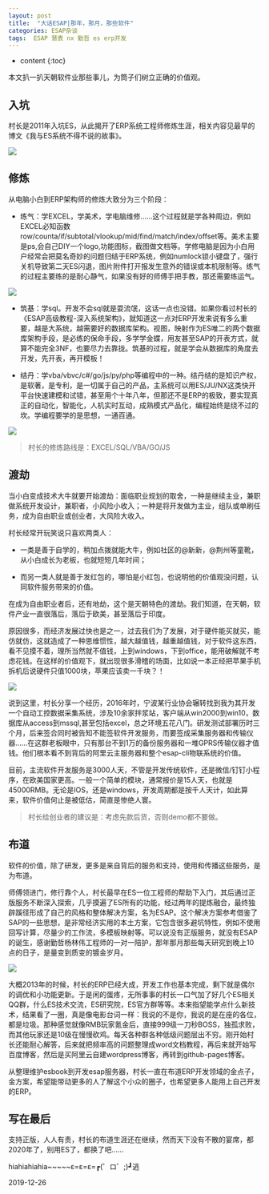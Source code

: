 ```yaml
---
layout: post
title:  "大话ESAP|那年，那月，那些软件"
categories: ESAP杂谈
tags:  ESAP 慧表 nx 勤哲 es erp开发
---
```


* content
{:toc}

本文扒一扒天朝软件业那些事儿，为筒子们树立正确的价值观。

## 入坑

村长是2011年入坑ES，从此揭开了ERP系统工程师修炼生涯，相关内容见最早的博文《我与ES系统不得不说的故事》。

![](/img/log19-1.jpg)

## 修炼

从电脑小白到ERP架构师的修炼大致分为三个阶段：

* 练气：学EXCEL，学美术，学电脑维修……这个过程就是学各种周边，例如EXCEL必知函数row/counta/if/subtotal/vlookup/mid/find/match/index/offset等。美术主要是ps,会自己DIY一个logo,功能图标，截图做文档等。学修电脑是因为小白用户经常会把莫名奇妙的问题归结于ERP系统，例如numlock锁小键盘了，强行关机导致第二天ES闪退，图片附件打开报发生意外的错误或本机限制等。练气的过程主要练的是耐心静气，如果没有好的师傅手把手教，那还需要练运气。

![](/img/log19-2.jpg)

* 筑基：学sql。开发不会sql就是耍流氓，这话一点也没错。如果你看过村长的《ESAP高级教程-深入系统架构》，就知道这一点对ERP开发来说有多么重要，越是大系统，越需要好的数据库架构。视图，映射作为ES唯二的两个数据库架构手段，是必练的保命手段，多学学金蝶，用友甚至SAP的开表方式，就算不能完全3NF，也要尽力去靠拢。筑基的过程，就是学会从数据库的角度去开发，先开表，再开模板！

* 结丹：学vba/vbvc/c#/go/js/py/php等编程中的一种。结丹结的是知识产权，是软著，是专利，是一切属于自己的产品，主系统可以用ES/JU/NX这类快开平台快速建模和试错，甚至用个十年八年，但那还不是ERP的极致，要实现真正的自动化，智能化，人机实时互动，成熟模式产品化，编程始终是绕不过的坎。学编程要学的是思想，一通百通。

![](/img/log19-3.jpg)

> 村长的修炼路线是：EXCEL/SQL/VBA/GO/JS

## 渡劫

当小白变成技术大牛就要开始渡劫：面临职业规划的取舍，一种是继续主业，兼职做系统开发设计，兼职者，小风险小收入；一种是将开发做为主业，组队或单刷任务，成为自由职业或创业者，大风险大收入。

村长经常开玩笑说只喜欢两类人：

* 一类是善于自学的，稍加点拨就能大牛，例如社区的@新新，@荆州等童靴，从小白成长为老板，也就短短几年时间；

* 而另一类人就是善于发红包的，哪怕是小红包，也说明他的价值观没问题，认同软件服务带来的价值。

在成为自由职业者后，还有地劫，这个是天朝特色的渡劫。我们知道，在天朝，软件产业一直很落后，落后于欧美，甚至落后于印度。

原因很多，而经济发展过快也是之一，过去我们为了发展，对于硬件能买就买，能仿就仿，这就造成了一种思维惯性，越大越值钱，越重越值钱，对于软件这东西，看不见摸不着，理所当然就不值钱，上到windows，下到office，能用破解就不考虑花钱。在这样的价值观下，就出现很多滑稽的场面，比如说一本正经把苹果手机拆机后说硬件只值1000块，苹果应该卖一千块？！

![](/img/log19-4.jpg)

说到这里，村长分享一个经历，2016年时，宁波某行业协会辗转找到我为其开发一个自动工控数据采集系统，涉及10余家拌浆站，客户端从win2000到win10，数据库从access到mssql,甚至包括excel，总之环境五花八门。研发测试部署历时三个月，后来签合同时被告知不能签软件开发服务，而要签成采集服务器和传输仪器……在这群老板眼中，只有那台不到1万的备份服务器和一堆GPRS传输仪器才值钱。他们根本看不到背后的阿里云主服务器和整个esap-cli物联系统的价值。

目前，主流软件开发服务是3000人天，不管是开发传统软件，还是微信/钉钉小程序，在欧美国家更高。一般一个简单的模块，通常报价是15人天，也就是45000RMB。无论是IOS，还是windows，开发周期都是按千人天计，如此算来，软件价值何止是被低估，简直是惨绝人寰。

> 村长给创业者的建议是：考虑先款后货，否则demo都不要做。

## 布道

软件的价值，除了研发，更多是来自背后的服务和支持，使用和传播这些服务，是为布道。

师傅领进门，修行靠个人，村长最早在ES一位工程师的帮助下入门，其后通过正版服务不断深入探索，几乎摸遍了ES所有的功能，经过两年的提炼融合，最终独辟蹊径形成了自己的风格和整体解决方案，名为ESAP。这个解决方案参考借鉴了SAP的一些思想，是非常经济实用的本土方案，它包含很多避坑特性，例如不使用回写计算，尽量少的工作流，多模板映射等。可以说没有正版服务，就没有ESAP的诞生，感谢勤哲杨林伟工程师的一对一陪护，那年那月那些每天研究到晚上10点的日子，是量变到质变的镀金岁月。

![](/img/log19-5.jpg)

大概2013年的时候，村长的ERP已经大成，开发工作也基本完成，剩下就是偶尔的调优和小功能更新。于是闲的蛋疼，无所事事的村长一口气加了好几个ES相关QQ群，什么ES技术交流，ES研究院，ES官方群等等。本来指望能学点什么新技术，结果看了一圈，真是像电影台词一样：我说的不是你，我说的是在座的各位，都是垃圾。那种感觉就像RMB玩家氪金后，直接999级一刀秒BOSS，独孤求败，而其他玩家还是10级在慢慢砍鸡。每天各种群各种低级问题层出不穷。刚开始村长还能耐心解答，后来就把频率高的问题整理成word文档教程，再后来就开始写百度博客，然后是买阿里云自建wordpress博客，再转到github-pages博客。

从整理维护esbook到开发esap服务器，村长一直在布道ERP开发领域的金点子，金方案，希望能带动更多的人了解这个小众的圈子，也希望更多人能用上自己开发的ERP。

## 写在最后

支持正版，人人有责，村长的布道生涯还在继续，然而天下没有不散的宴席，都2020年了，别用ES了，都换了吧……

hiahiahiahia~~~~~ε=ε=ε=┏(゜ロ゜;)┛逃

2019-12-26